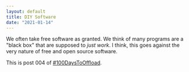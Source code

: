 ```yaml
---
layout: default
title: DIY Software
date: "2021-01-14"
---
```


We often take free software as granted. We think of many programs are a "black box" that are supposed to _just work_. I think, this goes against the very nature of free and open source software.

This is post 004 of [#100DaysToOffload](https://100daystooffload.com/).
